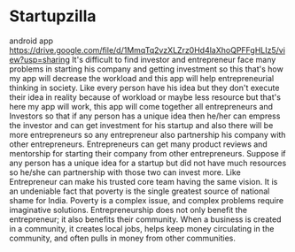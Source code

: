 # Startupzilla
android app
https://drive.google.com/file/d/1MmqTq2vzXLZrz0Hd4laXhoQPFFgHLIz5/view?usp=sharing
It's difficult to find investor and entrepreneur face many problems in starting his company
and getting investment so this that's how my app will decrease the workload and this app
will help entrepreneurial thinking in society. Like every person have his idea but they don't
execute their idea in reality because of workload or maybe less resource but that's here
my app will work, this app will come together all entrepreneurs and Investors so that if
any person has a unique idea then he/her can empress the investor and can get
investment for his startup and also there will be more entrepreneurs so any entrepreneur
also partnership his company with other entrepreneurs.
Entrepreneurs can get many product reviews and mentorship for starting their company
from other entrepreneurs.
Suppose if any person has a unique idea for a startup but did not have much resources so
he/she can partnership with those two can invest more.
Like Entrepreneur can make his trusted core team having the same vision.
It is an undeniable fact that poverty is the single
greatest source of national shame for India.
Poverty is a complex issue, and complex
problems require imaginative solutions.
Entrepreneurship does not only benefit the
entrepreneur; it also benefits their community.
When a business is created in a community, it
creates local jobs, helps keep money
circulating in the community, and often pulls in
money from other communities.
